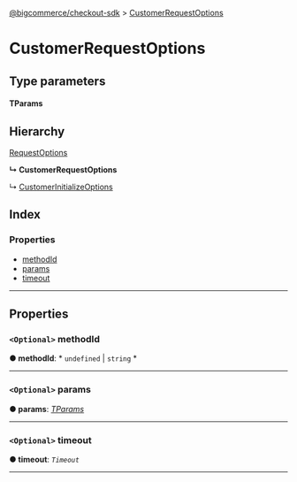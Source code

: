 [@bigcommerce/checkout-sdk](../README.md) > [CustomerRequestOptions](../interfaces/customerrequestoptions.md)

# CustomerRequestOptions

## Type parameters

#### TParams 
## Hierarchy

 [RequestOptions](requestoptions.md)

**↳ CustomerRequestOptions**

↳  [CustomerInitializeOptions](customerinitializeoptions.md)

## Index

### Properties

* [methodId](customerrequestoptions.md#methodid)
* [params](customerrequestoptions.md#params)
* [timeout](customerrequestoptions.md#timeout)

---

## Properties

<a id="methodid"></a>

### `<Optional>` methodId

**● methodId**: * `undefined` &#124; `string`
*

___
<a id="params"></a>

### `<Optional>` params

**● params**: *[TParams]()*

___
<a id="timeout"></a>

### `<Optional>` timeout

**● timeout**: *`Timeout`*

___

